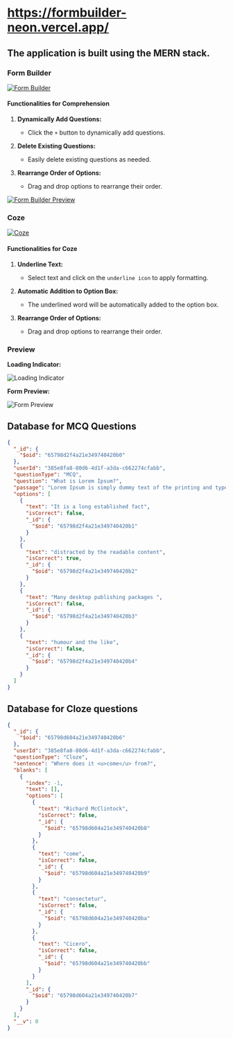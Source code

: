 # https://formbuilder-neon.vercel.app/

##  The application is built using the MERN stack.

### Form Builder

[![Form Builder](https://i.postimg.cc/L5nMW7Fv/image.png)](https://postimg.cc/p5b7hsTn)

#### Functionalities for Comprehension

1. **Dynamically Add Questions:**
   - Click the `+` button to dynamically add questions.

2. **Delete Existing Questions:**
   - Easily delete existing questions as needed.

3. **Rearrange Order of Options:**
   - Drag and drop options to rearrange their order.

[![Form Builder Preview](https://i.postimg.cc/nVjF0jVx/image.png)](https://postimg.cc/0rv1NNJX)

### Coze

[![Coze](https://i.postimg.cc/jdMM25NW/image.png)](https://postimg.cc/GHsFSbXr)

#### Functionalities for Coze

1. **Underline Text:**
   - Select text and click on the `underline icon` to apply formatting.

2. **Automatic Addition to Option Box:**
   - The underlined word will be automatically added to the option box.

3. **Rearrange Order of Options:**
   - Drag and drop options to rearrange their order.

### Preview

**Loading Indicator:**

![Loading Indicator](https://github.com/UmaSahni/AutoProctor-Clone/assets/112793743/1baede81-3074-4f5e-aab0-79e409216c72)

**Form Preview:**

![Form Preview](https://github.com/UmaSahni/AutoProctor-Clone/assets/112793743/81ad00fa-cc76-4807-a344-e57b76e014e3)

## Database for MCQ Questions
```json
{
  "_id": {
    "$oid": "65798d2f4a21e349740420b0"
  },
  "userId": "385e8fa8-80d6-4d1f-a3da-c662274cfabb",
  "questionType": "MCQ",
  "question": "What is Lorem Ipsum?",
  "passage": "Lorem Ipsum is simply dummy text of the printing and typesetting industry. Lorem Ipsum has been the industry's standard dummy text ever since the 1500s, when an unknown printer took a galley of type and scrambled it to make a type specimen book. It has survived not only five centuries, but also the leap into electronic typesetting, remaining essentially unchanged. It was popularised in the 1960s with the release of Letraset sheets containing Lorem Ipsum passages, and more recently with desktop publishing software like Aldus PageMaker including versions of Lorem Ipsum.",
  "options": [
    {
      "text": "It is a long established fact",
      "isCorrect": false,
      "_id": {
        "$oid": "65798d2f4a21e349740420b1"
      }
    },
    {
      "text": "distracted by the readable content",
      "isCorrect": true,
      "_id": {
        "$oid": "65798d2f4a21e349740420b2"
      }
    },
    {
      "text": "Many desktop publishing packages ",
      "isCorrect": false,
      "_id": {
        "$oid": "65798d2f4a21e349740420b3"
      }
    },
    {
      "text": "humour and the like",
      "isCorrect": false,
      "_id": {
        "$oid": "65798d2f4a21e349740420b4"
      }
    }
  ]
}

```

## Database for Cloze questions
```json
{
  "_id": {
    "$oid": "65798d604a21e349740420b6"
  },
  "userId": "385e8fa8-80d6-4d1f-a3da-c662274cfabb",
  "questionType": "Cloze",
  "sentence": "Where does it <u>come</u> from?",
  "blanks": [
    {
      "index": -1,
      "text": [],
      "options": [
        {
          "text": "Richard McClintock",
          "isCorrect": false,
          "_id": {
            "$oid": "65798d604a21e349740420b8"
          }
        },
        {
          "text": "come",
          "isCorrect": false,
          "_id": {
            "$oid": "65798d604a21e349740420b9"
          }
        },
        {
          "text": "consectetur",
          "isCorrect": false,
          "_id": {
            "$oid": "65798d604a21e349740420ba"
          }
        },
        {
          "text": "Cicero",
          "isCorrect": false,
          "_id": {
            "$oid": "65798d604a21e349740420bb"
          }
        }
      ],
      "_id": {
        "$oid": "65798d604a21e349740420b7"
      }
    }
  ],
  "__v": 0
}
```



